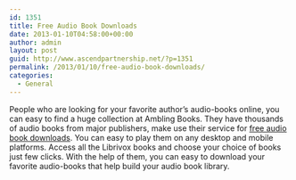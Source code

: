 ```yaml
---
id: 1351
title: Free Audio Book Downloads
date: 2013-01-10T04:58:00+00:00
author: admin
layout: post
guid: http://www.ascendpartnership.net/?p=1351
permalink: /2013/01/10/free-audio-book-downloads/
categories:
  - General
---
```

People who are looking for your favorite author&#8217;s audio-books online, you can easy to find a huge collection at Ambling Books. They have thousands of audio books from major publishers, make use their service for [free audio book downloads](http://amblingbooks.com/books/index/free_audio_books). You can easy to play them on any desktop and mobile platforms. Access all the Librivox books and choose your choice of books just few clicks. With the help of them, you can easy to download your favorite audio-books that help build your audio book library.